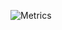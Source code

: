 ![Metrics](https://metrics.lecoq.io/amalshaji?template=classic&languages=1&gists=1&notable=1&languages.ignored=Javascript%2C%20HTML%2C%20MATLAB%2C%20CSS%2C%20Shell%2C%20Makefile%2C%20Dockerfile%2C%20SCSS%2C%20Mako&languages.limit=8&languages.sections=most-used&languages.colors=github&languages.threshold=0%25&languages.indepth=false&languages.categories=markup%2C%20programming&languages.recent.categories=markup%2C%20programming&languages.recent.load=300&languages.recent.days=14&notable.repositories=false&config.timezone=Asia%2FCalcutta)